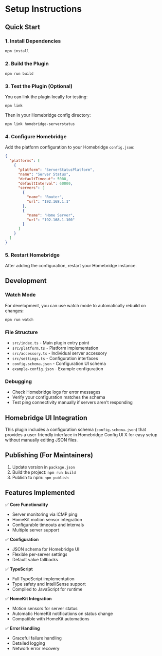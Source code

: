# Setup Instructions

## Quick Start

### 1. Install Dependencies
```bash
npm install
```

### 2. Build the Plugin
```bash
npm run build
```

### 3. Test the Plugin (Optional)
You can link the plugin locally for testing:
```bash
npm link
```

Then in your Homebridge config directory:
```bash
npm link homebridge-serverstatus
```

### 4. Configure Homebridge

Add the platform configuration to your Homebridge `config.json`:

```json
{
  "platforms": [
    {
      "platform": "ServerStatusPlatform",
      "name": "Server Status",
      "defaultTimeout": 5000,
      "defaultInterval": 60000,
      "servers": [
        {
          "name": "Router",
          "url": "192.168.1.1"
        },
        {
          "name": "Home Server",
          "url": "192.168.1.100"
        }
      ]
    }
  ]
}
```

### 5. Restart Homebridge

After adding the configuration, restart your Homebridge instance.

## Development

### Watch Mode
For development, you can use watch mode to automatically rebuild on changes:
```bash
npm run watch
```

### File Structure
- `src/index.ts` - Main plugin entry point
- `src/platform.ts` - Platform implementation
- `src/accessory.ts` - Individual server accessory
- `src/settings.ts` - Configuration interfaces
- `config.schema.json` - Configuration UI schema
- `example-config.json` - Example configuration

### Debugging
- Check Homebridge logs for error messages
- Verify your configuration matches the schema
- Test ping connectivity manually if servers aren't responding

## Homebridge UI Integration

This plugin includes a configuration schema (`config.schema.json`) that provides a user-friendly interface in Homebridge Config UI X for easy setup without manually editing JSON files.

## Publishing (For Maintainers)

1. Update version in `package.json`
2. Build the project: `npm run build`
3. Publish to npm: `npm publish`

## Features Implemented

✅ **Core Functionality**
- Server monitoring via ICMP ping
- HomeKit motion sensor integration
- Configurable timeouts and intervals
- Multiple server support

✅ **Configuration**
- JSON schema for Homebridge UI
- Flexible per-server settings
- Default value fallbacks

✅ **TypeScript**
- Full TypeScript implementation
- Type safety and IntelliSense support
- Compiled to JavaScript for runtime

✅ **HomeKit Integration**
- Motion sensors for server status
- Automatic HomeKit notifications on status change
- Compatible with HomeKit automations

✅ **Error Handling**
- Graceful failure handling
- Detailed logging
- Network error recovery 